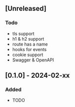 ## [Unreleased]

### Todo

- tls support
- h1 & h2 support
- route has a name
- hooks for events
- cookie support
- Swagger & OpenAPI

## [0.1.0] - 2024-02-xx

### Added

- TODO